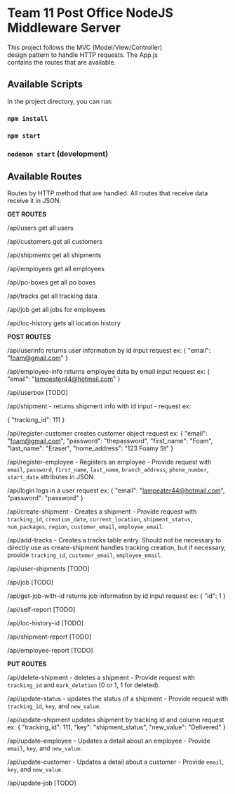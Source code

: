 # Team 11 Post Office NodeJS Middleware Server

This project follows the MVC (Model/View/Controller)\
design pattern to handle HTTP requests. The App.js\
contains the routes that are available.

## Available Scripts

In the project directory, you can run:

### `npm install`
### `npm start`
### `nodemon start` (development)


## Available Routes

Routes by HTTP method that are handled. All routes that receive data
receive it in JSON.

**GET ROUTES**

/api/users
get all users

/api/customers
get all customers

/api/shipments
get all shipments

/api/employees
get all employees

/api/po-boxes
get all po boxes

/api/tracks
get all tracking data

/api/job
get all jobs for employees

/api/loc-history
gets all location history


**POST ROUTES**

/api/userinfo
returns user information by id input
request ex: { "email": "foam@gmail.com" }

/api/employee-info
returns employee data by email input
request ex: { "email": "lampeater44@hotmail.com" }

/api/userbox [TODO]

/api/shipment - returns shipment info with id input - request ex:

{
    "tracking_id": 111
}

/api/register-customer
creates customer object
request ex:
{
	"email": "foam@gmail.com",
	"password": "thepassword",
	"first_name": "Foam",
	"last_name": "Eraser",
	"home_address": "123 Foamy St"
}


/api/register-employee - Registers an employee - Provide request with
`email`, `password`, `first_name`, `last_name`, `branch_address`,
`phone_number`, `start_date` attributes in JSON.


/api/login
logs in a user
request ex: { "email": "lampeater44@hotmail.com", "password": "password" }


/api/create-shipment - Creates a shipment - Provide request with
`tracking_id`, `creation_date`, `current_location`, `shipment_status`,
`num_packages`, `region`, `customer_email`, `employee_email`.


/api/add-tracks - Creates a tracks table entry. Should not be
necessary to directly use as create-shipment handles tracking
creation, but if necessary, provide `tracking_id`, `customer_email`,
`employee_email`.

/api/user-shipments [TODO]

/api/job [TODO]

/api/get-job-with-id
returns job information by id input
request ex: { "id": 1 }

/api/self-report [TODO]

/api/loc-history-id [TODO]

/api/shipment-report [TODO]

/api/employee-report [TODO]


**PUT ROUTES**

/api/delete-shipment - deletes a shipment - Provide request with
`tracking_id` and `mark_deletion` (0 or 1, 1 for deleted).

/api/update-status - updates the status of a shipment - Provide
request with `tracking_id`, `key`, and `new_value`.

/api/update-shipment
updates shipment by tracking id and column
request ex:
{
	"tracking_id": 111,
	"key": "shipment_status",
	"new_value": "Delivered"
}

/api/update-employee - Updates a detail about an employee - Provide
`email`, `key`, and `new_value`.

/api/update-customer - Updates a detail about a customer - Provide
`email`, `key`, and `new_value`.

/api/update-job [TODO]
